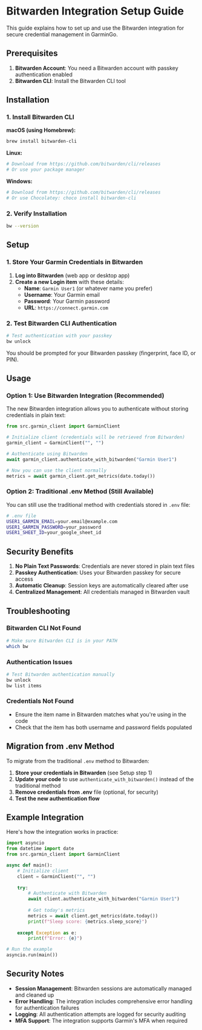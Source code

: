 # Bitwarden Integration Setup Guide

This guide explains how to set up and use the Bitwarden integration for secure credential management in GarminGo.

## Prerequisites

1. **Bitwarden Account**: You need a Bitwarden account with passkey authentication enabled
2. **Bitwarden CLI**: Install the Bitwarden CLI tool

## Installation

### 1. Install Bitwarden CLI

**macOS (using Homebrew):**
```bash
brew install bitwarden-cli
```

**Linux:**
```bash
# Download from https://github.com/bitwarden/cli/releases
# Or use your package manager
```

**Windows:**
```bash
# Download from https://github.com/bitwarden/cli/releases
# Or use Chocolatey: choco install bitwarden-cli
```

### 2. Verify Installation
```bash
bw --version
```

## Setup

### 1. Store Your Garmin Credentials in Bitwarden

1. **Log into Bitwarden** (web app or desktop app)
2. **Create a new Login item** with these details:
   - **Name**: `Garmin User1` (or whatever name you prefer)
   - **Username**: Your Garmin email
   - **Password**: Your Garmin password
   - **URL**: `https://connect.garmin.com`

### 2. Test Bitwarden CLI Authentication

```bash
# Test authentication with your passkey
bw unlock
```

You should be prompted for your Bitwarden passkey (fingerprint, face ID, or PIN).

## Usage

### Option 1: Use Bitwarden Integration (Recommended)

The new Bitwarden integration allows you to authenticate without storing credentials in plain text:

```python
from src.garmin_client import GarminClient

# Initialize client (credentials will be retrieved from Bitwarden)
garmin_client = GarminClient("", "")

# Authenticate using Bitwarden
await garmin_client.authenticate_with_bitwarden("Garmin User1")

# Now you can use the client normally
metrics = await garmin_client.get_metrics(date.today())
```

### Option 2: Traditional .env Method (Still Available)

You can still use the traditional method with credentials stored in `.env` file:

```bash
# .env file
USER1_GARMIN_EMAIL=your.email@example.com
USER1_GARMIN_PASSWORD=your_password
USER1_SHEET_ID=your_google_sheet_id
```

## Security Benefits

1. **No Plain Text Passwords**: Credentials are never stored in plain text files
2. **Passkey Authentication**: Uses your Bitwarden passkey for secure access
3. **Automatic Cleanup**: Session keys are automatically cleared after use
4. **Centralized Management**: All credentials managed in Bitwarden vault

## Troubleshooting

### Bitwarden CLI Not Found
```bash
# Make sure Bitwarden CLI is in your PATH
which bw
```

### Authentication Issues
```bash
# Test Bitwarden authentication manually
bw unlock
bw list items
```

### Credentials Not Found
- Ensure the item name in Bitwarden matches what you're using in the code
- Check that the item has both username and password fields populated

## Migration from .env Method

To migrate from the traditional `.env` method to Bitwarden:

1. **Store your credentials in Bitwarden** (see Setup step 1)
2. **Update your code** to use `authenticate_with_bitwarden()` instead of the traditional method
3. **Remove credentials from .env** file (optional, for security)
4. **Test the new authentication flow**

## Example Integration

Here's how the integration works in practice:

```python
import asyncio
from datetime import date
from src.garmin_client import GarminClient

async def main():
    # Initialize client
    client = GarminClient("", "")
    
    try:
        # Authenticate with Bitwarden
        await client.authenticate_with_bitwarden("Garmin User1")
        
        # Get today's metrics
        metrics = await client.get_metrics(date.today())
        print(f"Sleep score: {metrics.sleep_score}")
        
    except Exception as e:
        print(f"Error: {e}")

# Run the example
asyncio.run(main())
```

## Security Notes

- **Session Management**: Bitwarden sessions are automatically managed and cleaned up
- **Error Handling**: The integration includes comprehensive error handling for authentication failures
- **Logging**: All authentication attempts are logged for security auditing
- **MFA Support**: The integration supports Garmin's MFA when required

